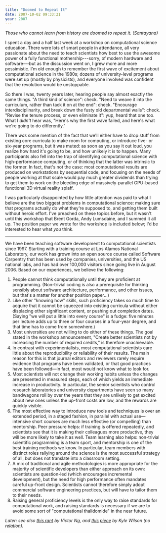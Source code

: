 ```yaml
---
title: "Doomed to Repeat It"
date: 2007-10-02 09:33:21
year: 2007
---
```

<em>Those who cannot learn from history are doomed to repeat it. (Santayana)</em>

I spent a day and a half last week at a workshop on computational science education. There were lots of smart people in attendance, all very passionate about the need to teach scientists how best to use the awesome power of a fully functional mothership---sorry, of modern hardware and software---but as the discussion went on, I grew more and more pessimistic.  I'm old enough to remember the first wave of excitement about computational science in the 1980s; dozens of university-level programs were set up (mostly by physicists), and everyone involved was confident that the revolution would be unstoppable.

So there I was, twenty years later, hearing people say almost exactly the same things. "A third kind of science": check. "Need to weave it into the curriculum, rather than tack it on at the end": check. "Encourage interdisciplinarity, and break down the fusty old departmental walls": check. "Revise the tenure process, or even eliminate it": yup, heard that one too. What I <em>didn't</em> hear was, "Here's why the first wave failed, and here's what we're going to do differently."

There <em>was</em> some mention of the fact that we'll either have to drop stuff from existing core curricula to make room for computing, or introduce five- or six-year programs, but it was muted: as soon as you say it out loud, you realize how hard it's going to be, and how unlikely it is to happen.  Many participants also fell into the trap of identifying computational science with high-performance computing, or of thinking that the latter was intrinsic to the former. In fact, that's not the case: most computational results are produced on workstations by sequential code, and focusing on the needs of people working at that scale would pay much greater dividends than trying to get them to work on the bleeding edge of massively-parallel GPU-based functional 3D virtual reality splaff.

I was particularly disappointed by how little attention was paid to what I believe are the two biggest problems in computational science: making sure that programs actually do what they're supposed to, and getting them built without heroic effort. I've preached on these topics before, but it wasn't until this workshop that Brent Gorda, Andy Lumsdaine, and I summed it all up.  The position paper we wrote for the workshop is included below; I'd be interested to hear what <em>you</em> think.

<hr />We have been teaching software development to computational scientists since 1997. Starting with a training course at Los Alamos National Laboratory, our work has grown into an open source course called Software Carpentry that has been used by companies, universities, and the US national labs, and has had over 100,000 visitors since going live in August 2006. Based on our experiences, we believe the following:
<ol>
	<li>People cannot think computationally until they are proficient at programming. (Non-trivial coding is also a prerequisite for thinking sensibly about software architecture, performance, and other issues, but that's a matter for another position paper...)</li>
	<li>Like other "knowing how" skills, such proficiency takes so much time to acquire that it cannot be squeezed into existing curricula without either displacing other significant content, or pushing out completion dates. (Saying "we will put a little into every course" is a fudge: five minutes per lecture adds up to three or four courses in a four-year degree, and that time has to come from somewhere.)</li>
	<li>Most universities are not willing to do either of these things. The goal stated in the workshop announcement, "Create better scientists not by increasing the number of required credits," is therefore unachievable.</li>
	<li>In contrast with experimentalists, most computational scientists care little about the reproducibility or reliability of their results. The main reason for this is that journal editors and reviewers rarely require evidence that programs have been validated, or that good practices have been followed&mdash;in fact, most would not know what to look for.</li>
	<li>Most scientists will not change their working habits unless the changes are presented in measured steps, each of which yields an immediate increase in productivity. In particular, the senior scientists who control research laboratories and university departments have seen so many bandwagons roll by over the years that they are unlikely to get excited about new ones unless the up-front costs are low, and the rewards are quickly visible.</li>
	<li>The most effective way to introduce new tools and techniques is over an extended period, in a staged fashion, in parallel with actual use&mdash;intensive short courses are much less effective (or compelling) than mentorship. Peer pressure helps: if training is offered repeatedly, and scientists see that it is making their colleagues more productive, they will be more likely to take it as well. Team learning also helps: non-trivial scientific programming is a team sport, and mentorship is one of the best training methods we know. In particular, team members with distinct roles rallying around the science is the most successful strategy of all, but does not translate into a classroom setting.</li>
	<li>A mix of traditional and agile methodologies is more appropriate for the majority of scientific developers than either approach on its own: scientists are question-led (which encourages incremental development), but the need for high performance often mandates careful up-front design. Scientists cannot therefore simply adopt commercial software engineering practices, but will have to tailor them to their needs.</li>
	<li>Raising general proficiency levels is the only way to raise standards for computational work, and raising standards is necessary if we are to avoid some sort of "computational thalidomide" in the near future.</li>
</ol>
<em>Later: see also <a href="http://www.crankycoder.com/?p=47">this rant</a> by Victor Ng, and <a href="http://www.gamearchitect.net/Articles/SoftwareIsHard.html">this piece</a> by Kyle Wilson (no relation).</em>

